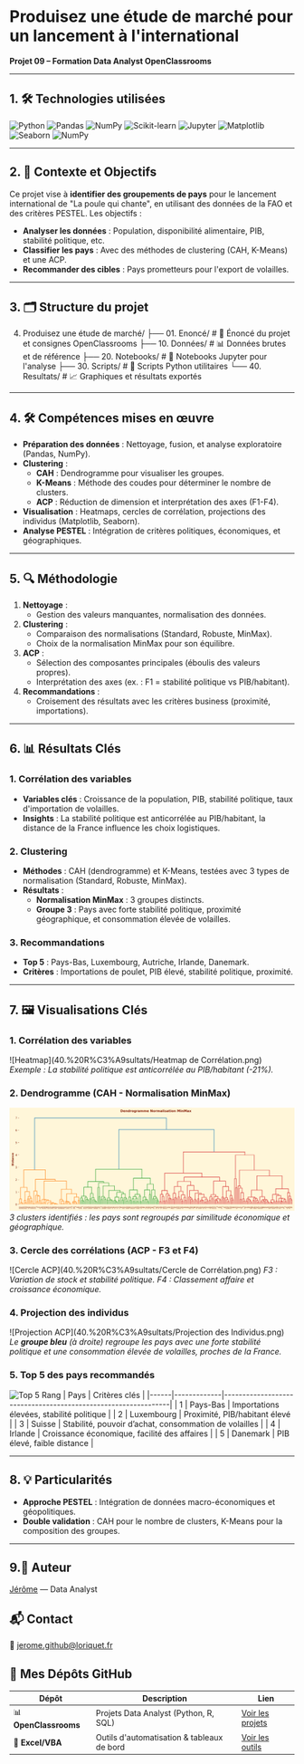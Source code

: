# Produisez une étude de marché pour un lancement à l'international
**Projet 09 – Formation Data Analyst OpenClassrooms**

---

## 1. 🛠️ Technologies utilisées

![Python](https://img.shields.io/badge/Python-3.8%2B-blue)
![Pandas](https://img.shields.io/badge/Pandas-1.3%2B-red)
![NumPy](https://img.shields.io/badge/NumPy-1.21%2B-purple)
![Scikit-learn](https://img.shields.io/badge/Scikit--learn-0.24%2B-green)
![Jupyter](https://img.shields.io/badge/Jupyter-Notebook-orange)
![Matplotlib](https://img.shields.io/badge/Matplotlib-3.4%2B-yellow)
![Seaborn](https://img.shields.io/badge/Seaborn-0.11%2B-brightgreen)
![NumPy](https://img.shields.io/badge/NumPy-1.21%2B-purple)

---

## 2. 📌 Contexte et Objectifs

Ce projet vise à **identifier des groupements de pays** pour le lancement international de "La poule qui chante", en utilisant des données de la FAO et des critères PESTEL. Les objectifs :
- **Analyser les données** : Population, disponibilité alimentaire, PIB, stabilité politique, etc.
- **Classifier les pays** : Avec des méthodes de clustering (CAH, K-Means) et une ACP.
- **Recommander des cibles** : Pays prometteurs pour l'export de volailles.

---

## 3. 🗂️ Structure du projet

04. Produisez une étude de marché/
├── 01. Enoncé/              # 📜 Énoncé du projet et consignes OpenClassrooms
├── 10. Données/             # 📊 Données brutes et de référence
├── 20. Notebooks/           # 📓 Notebooks Jupyter pour l'analyse
├── 30. Scripts/             # 🐍 Scripts Python utilitaires
└── 40. Resultats/           # 📈 Graphiques et résultats exportés

---

## 4. 🛠️ Compétences mises en œuvre

- **Préparation des données** : Nettoyage, fusion, et analyse exploratoire (Pandas, NumPy).
- **Clustering** :
  - **CAH** : Dendrogramme pour visualiser les groupes.
  - **K-Means** : Méthode des coudes pour déterminer le nombre de clusters.
  - **ACP** : Réduction de dimension et interprétation des axes (F1-F4).
- **Visualisation** : Heatmaps, cercles de corrélation, projections des individus (Matplotlib, Seaborn).
- **Analyse PESTEL** : Intégration de critères politiques, économiques, et géographiques.

---

## 5. 🔍 Méthodologie

1. **Nettoyage** :
   - Gestion des valeurs manquantes, normalisation des données.
2. **Clustering** :
   - Comparaison des normalisations (Standard, Robuste, MinMax).
   - Choix de la normalisation MinMax pour son équilibre.
3. **ACP** :
   - Sélection des composantes principales (éboulis des valeurs propres).
   - Interprétation des axes (ex. : F1 = stabilité politique vs PIB/habitant).
4. **Recommandations** :
   - Croisement des résultats avec les critères business (proximité, importations).

---

## 6. 📊 Résultats Clés

### 1. Corrélation des variables
- **Variables clés** : Croissance de la population, PIB, stabilité politique, taux d'importation de volailles.
- **Insights** : La stabilité politique est anticorrélée au PIB/habitant, la distance de la France influence les choix logistiques.

### 2. Clustering
- **Méthodes** : CAH (dendrogramme) et K-Means, testées avec 3 types de normalisation (Standard, Robuste, MinMax).
- **Résultats** :
  - **Normalisation MinMax** : 3 groupes distincts.
  - **Groupe 3** : Pays avec forte stabilité politique, proximité géographique, et consommation élevée de volailles.

### 3. Recommandations
- **Top 5** : Pays-Bas, Luxembourg, Autriche, Irlande, Danemark.
- **Critères** : Importations de poulet, PIB élevé, stabilité politique, proximité.

---

## 7. 🖼️ Visualisations Clés

### 1. Corrélation des variables
![Heatmap](40.%20R%C3%A9sultats/Heatmap de Corrélation.png)
*Exemple : La stabilité politique est anticorrélée au PIB/habitant (-21%).*

### 2. Dendrogramme (CAH - Normalisation MinMax)
![Dendrogramme](40.%20R%C3%A9sultats/Dendrogramme.png)
*3 clusters identifiés : les pays sont regroupés par similitude économique et géographique.*

### 3. Cercle des corrélations (ACP - F3 et F4)
![Cercle ACP](40.%20R%C3%A9sultats/Cercle de Corrélation.png)
*F3 : Variation de stock et stabilité politique. F4 : Classement affaire et croissance économique.*

### 4. Projection des individus
![Projection ACP](40.%20R%C3%A9sultats/Projection des Individus.png)
*Le **groupe bleu** (à droite) regroupe les pays avec une forte stabilité politique et une consommation élevée de volailles, proches de la France.*

### 5. Top 5 des pays recommandés
![Top 5](lien_vers_top5.png)
   Rang | Pays        | Critères clés                                                 |
 |------|-------------|---------------------------------------------------------------|
 | 1    | Pays-Bas    | Importations élevées, stabilité politique                     |
 | 2    | Luxembourg  | Proximité, PIB/habitant élevé                                 |
 | 3    | Suisse      | Stabilité, pouvoir d’achat, consommation de volailles         |
 | 4    | Irlande     | Croissance économique, facilité des affaires                  |
 | 5    | Danemark    | PIB élevé, faible distance                                    |

---

## 8. 💡 Particularités

- **Approche PESTEL** : Intégration de données macro-économiques et géopolitiques.
- **Double validation** : CAH pour le nombre de clusters, K-Means pour la composition des groupes.

---

## 9.👤 Auteur
[Jérôme](https://github.com/Goumbo) — Data Analyst

## 📬 Contact
📧 [jerome.github@loriquet.fr](mailto:jerome.github@loriquet.fr)

## 🔗 Mes Dépôts GitHub
   **Dépôt**               | **Description**                            | **Lien**                                                                 |
 |-------------------------|--------------------------------------------|--------------------------------------------------------------------------|
 | 📊 **OpenClassrooms**   | Projets Data Analyst (Python, R, SQL)      | [Voir les projets](https://github.com/Goumbo/OpenClassrooms)             |
 | 📑 **Excel/VBA**        | Outils d'automatisation & tableaux de bord | [Voir les outils](https://github.com/Goumbo/Excel)                       |

